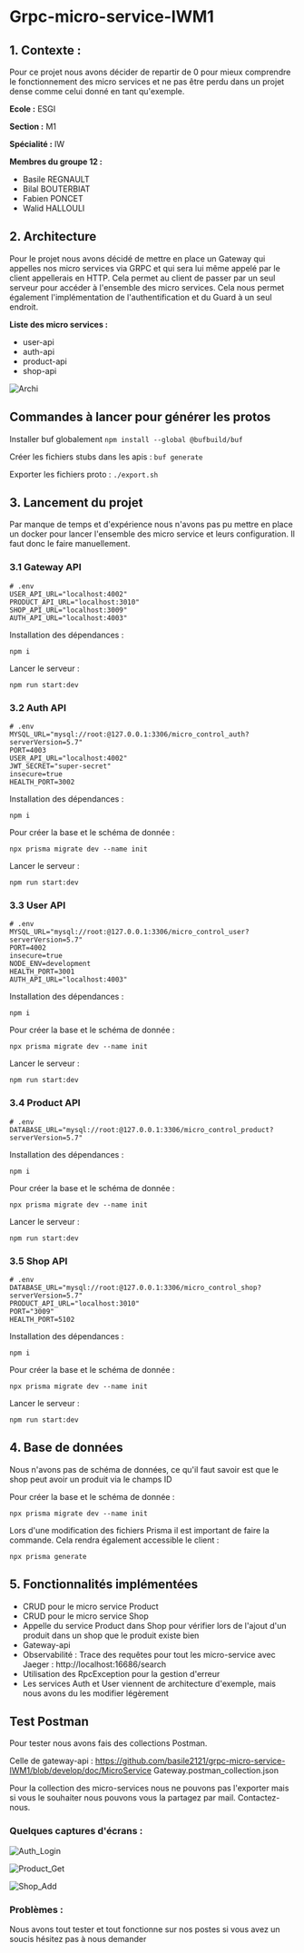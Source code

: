 # Grpc-micro-service-IWM1

## 1. Contexte : 

Pour ce projet nous avons décider de repartir de 0 pour mieux comprendre le fonctionnement des micro services et ne pas être perdu dans un projet dense comme celui donné en tant qu'exemple.

**Ecole :** ESGI

**Section :** M1

**Spécialité :** IW

**Membres du groupe 12 :** 

- Basile REGNAULT
- Bilal BOUTERBIAT
- Fabien PONCET
- Walid HALLOULI

## 2. Architecture

Pour le projet nous avons décidé de mettre en place un Gateway qui appelles nos micro services via GRPC et qui sera lui même appelé par le client appellerais en HTTP. Cela permet au client de passer par un seul serveur pour accéder à l'ensemble des micro services. Cela nous permet également l'implémentation de l'authentification et du Guard à un seul endroit.

**Liste des micro services :** 

- user-api
- auth-api
- product-api
- shop-api

![Archi](https://github.com/basile2121/grpc-micro-service-IWM1/blob/develop/doc/architecture.png)



## Commandes à lancer pour générer les protos

Installer buf globalement
`npm install --global @bufbuild/buf`

Créer les fichiers stubs dans les apis :
`buf generate`

Exporter les fichiers proto :
`./export.sh`



## 3. Lancement du projet

Par manque de temps et d'expérience nous n'avons pas pu mettre en place un docker pour lancer l'ensemble des micro service et leurs configuration. Il faut donc le faire manuellement.

### 3.1 Gateway API

```
# .env
USER_API_URL="localhost:4002"
PRODUCT_API_URL="localhost:3010"
SHOP_API_URL="localhost:3009"
AUTH_API_URL="localhost:4003"
```

Installation des dépendances : 

```
npm i
```

Lancer le serveur : 

```
npm run start:dev
```

### 3.2 Auth API

```
# .env
MYSQL_URL="mysql://root:@127.0.0.1:3306/micro_control_auth?serverVersion=5.7"
PORT=4003
USER_API_URL="localhost:4002"
JWT_SECRET="super-secret"
insecure=true
HEALTH_PORT=3002
```

Installation des dépendances : 

```
npm i
```

Pour créer la base et le schéma de donnée :

```
npx prisma migrate dev --name init
```

Lancer le serveur : 

```
npm run start:dev
```

### 3.3 User API

```
# .env
MYSQL_URL="mysql://root:@127.0.0.1:3306/micro_control_user?serverVersion=5.7"
PORT=4002
insecure=true
NODE_ENV=development
HEALTH_PORT=3001
AUTH_API_URL="localhost:4003"
```

Installation des dépendances : 

```
npm i
```

Pour créer la base et le schéma de donnée :

```
npx prisma migrate dev --name init
```

Lancer le serveur : 

```
npm run start:dev
```

### 3.4 Product API

```
# .env
DATABASE_URL="mysql://root:@127.0.0.1:3306/micro_control_product?serverVersion=5.7"
```

Installation des dépendances : 

```
npm i
```

Pour créer la base et le schéma de donnée :

```
npx prisma migrate dev --name init
```

Lancer le serveur : 

```
npm run start:dev
```

### 3.5 Shop API

```
# .env
DATABASE_URL="mysql://root:@127.0.0.1:3306/micro_control_shop?serverVersion=5.7"
PRODUCT_API_URL="localhost:3010"
PORT="3009"
HEALTH_PORT=5102
```

Installation des dépendances : 

```
npm i
```

Pour créer la base et le schéma de donnée :

```
npx prisma migrate dev --name init
```

Lancer le serveur : 

```
npm run start:dev
```

## 4. Base de données

Nous n'avons pas de schéma de données, ce qu'il faut savoir est que le shop peut avoir un produit via le champs ID

Pour créer la base et le schéma de donnée :

```
npx prisma migrate dev --name init
```

Lors d'une modification des fichiers Prisma il est important de faire la commande. Cela rendra également accessible le client :

```
npx prisma generate
```

## 5. Fonctionnalités implémentées

- CRUD pour le micro service Product
- CRUD pour le micro service Shop
- Appelle du service Product dans Shop pour vérifier lors de l'ajout d'un produit dans un shop que le produit existe bien
- Gateway-api
- Observabilité : Trace des requêtes pour tout les micro-service avec Jaeger : http://localhost:16686/search
- Utilisation des RpcException pour la gestion d'erreur
- Les services Auth et User viennent de architecture d'exemple, mais nous avons du les modifier légèrement

## Test Postman

Pour tester nous avons fais des collections Postman. 

Celle de gateway-api : https://github.com/basile2121/grpc-micro-service-IWM1/blob/develop/doc/MicroService Gateway.postman_collection.json

Pour la collection des micro-services nous ne pouvons pas l'exporter mais si vous le souhaiter nous pouvons vous la partagez par mail. Contactez-nous.

### Quelques captures d'écrans :

![Auth_Login](https://github.com/basile2121/grpc-micro-service-IWM1/blob/develop/doc/Auth_Login.png)

![Product_Get](https://github.com/basile2121/grpc-micro-service-IWM1/blob/develop/doc/Product_Get.png)

![Shop_Add](https://github.com/basile2121/grpc-micro-service-IWM1/blob/develop/doc/Shop_Add.png)

### Problèmes : 

Nous avons tout tester et tout fonctionne sur nos postes si vous avez un soucis hésitez pas à nous demander

